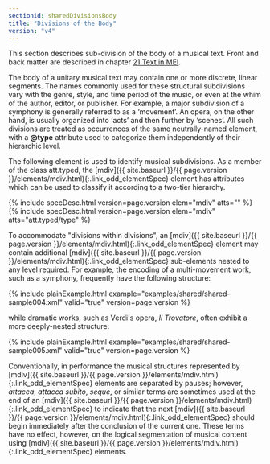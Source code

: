 ```yaml
---
sectionid: sharedDivisionsBody
title: "Divisions of the Body"
version: "v4"
---
```




This section describes sub-division of the body of a musical text. Front and back
matter
are described in chapter <a class="link_ptr" title="Text in MEI" href="{{ site.baseurl }}/{{ page.version }}/guidelines/text.html">21 Text in MEI</a>.

The body of a unitary musical text may contain one or more discrete, linear segments.
The
names commonly used for these structural subdivisions vary with the genre, style,
and time
period of the music, or even at the whim of the author, editor, or publisher. For
example,
a major subdivision of a symphony is generally referred to as a ‘movement’. An opera,
on
the other hand, is usually organized into ‘acts’ and then further by ‘scenes’. All
such
divisions are treated as occurrences of the same neutrally-named element, with a
**@type** attribute used to categorize them independently of their hierarchic
level.

The following element is used to identify musical subdivisions. As a member of the
class
att.typed, the [mdiv]({{ site.baseurl }}/{{ page.version }}/elements/mdiv.html){:.link_odd_elementSpec} element has attributes which can be used to
classify it according to a two-tier hierarchy.



{% include specDesc.html version=page.version elem="mdiv" atts="" %}
{% include specDesc.html version=page.version elem="mdiv" atts="att.typed/type" %}



To accommodate "divisions within divisions", an [mdiv]({{ site.baseurl }}/{{ page.version }}/elements/mdiv.html){:.link_odd_elementSpec} element may
contain additional [mdiv]({{ site.baseurl }}/{{ page.version }}/elements/mdiv.html){:.link_odd_elementSpec} sub-elements nested to any level required.
For example, the encoding of a multi-movement work, such as a symphony, frequently
have
the following structure:

{% include plainExample.html example="examples/shared/shared-sample004.xml" valid="true" version=page.version %}

while dramatic works, such as Verdi's opera, *Il Trovatore*, often exhibit a
more deeply-nested structure:

{% include plainExample.html example="examples/shared/shared-sample005.xml" valid="true" version=page.version %}

Conventionally, in performance the musical structures represented by [mdiv]({{ site.baseurl }}/{{ page.version }}/elements/mdiv.html){:.link_odd_elementSpec} elements are separated by pauses; however, *attacca*,
*attacca subito*, *seque*, or similar terms are
sometimes used at the end of an [mdiv]({{ site.baseurl }}/{{ page.version }}/elements/mdiv.html){:.link_odd_elementSpec} to indicate that the next [mdiv]({{ site.baseurl }}/{{ page.version }}/elements/mdiv.html){:.link_odd_elementSpec} should begin immediately after the conclusion of the current one.
These terms have no effect, however, on the logical segmentation of musical content
using
[mdiv]({{ site.baseurl }}/{{ page.version }}/elements/mdiv.html){:.link_odd_elementSpec} elements.




